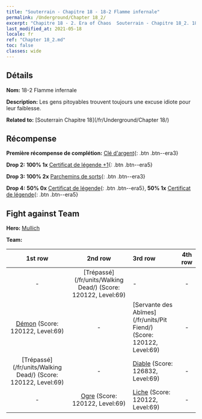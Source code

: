 ```yaml
---
title: "Souterrain - Chapitre 18 - 18-2 Flamme infernale"
permalink: /Underground/Chapter 18_2/
excerpt: "Chapitre 18 - 2. Era of Chaos  Souterrain - Chapitre 18_2. 18-2 Flamme infernale"
last_modified_at: 2021-05-18
locale: fr
ref: "Chapter 18_2.md"
toc: false
classes: wide
---
```


## Détails

 **Nom:** 18-2 Flamme infernale

 **Description:** Les gens pitoyables trouvent toujours une excuse idiote pour leur faiblesse.

 **Related to:** [Souterrain Chapitre 18](/fr/Underground/Chapter 18/)

## Récompense

 **Première récompense de complétion:** [Clé d'argent](/ItemsFR/con_693/){: .btn .btn--era3}

 **Drop 2:** **100% 1x** [Certificat de légende +1](/ItemsFR/mat_74/){: .btn .btn--era5}

 **Drop 3:** **100% 2x** [Parchemins de sorts](/ItemsFR/con_694/){: .btn .btn--era3}

 **Drop 4:** **50% 0x** [Certificat de légende](/ItemsFR/mat_67/){: .btn .btn--era5}, **50% 1x** [Certificat de légende](/ItemsFR/mat_67/){: .btn .btn--era5}


## Fight against Team
 **Hero:** [Mullich](/fr/heroes/Mullich/)

 **Team:**


  | 1st row | 2nd row | 3rd row | 4th row |
  |:----:|:----:|:----|:----:|
  | - | [Trépassé](/fr/units/Walking Dead/) (Score: 120122, Level:69)  | - | - |
  | [Démon](/fr/units/Demon/) (Score: 120122, Level:69)  | - | [Servante des Abîmes](/fr/units/Pit Fiend/) (Score: 120122, Level:69)  | - |
  | [Trépassé](/fr/units/Walking Dead/) (Score: 120122, Level:69)  | - | [Diable](/fr/units/Devil/) (Score: 126832, Level:69)  | - |
  | - | [Ogre](/fr/units/Ogre/) (Score: 120122, Level:69)  | [Liche](/fr/units/Lich/) (Score: 120122, Level:69)  | - |


